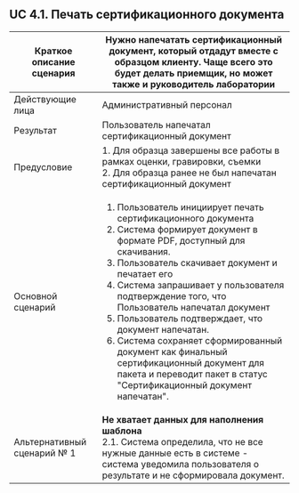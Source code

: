 ## UC 4.1. Печать сертификационного документа
|Краткое описание сценария| Нужно напечатать сертификационный документ, который отдадут вместе с образцом клиенту. Чаще всего это будет делать приемщик, но может также и руководитель лаборатории|
|--|--|
|Действующие лица| Административный персонал|
|Результат| Пользователь напечатал сертификационный документ
|Предусловие| 1. Для образца завершены все работы в рамках оценки, гравировки, съемки<br> 2. Для образца ранее не был напечатан сертификационный документ|
|Основной сценарий|<ol><li>Пользователь инициирует печать сертификационного документа</li><li> Система формирует документ в формате PDF, доступный для скачивания.</li><li> Пользователь скачивает документ и печатает его </li><li> Система запрашивает у пользователя подтверждение того, что Пользователь напечатал документ</li><li> Пользователь подтверждает, что документ напечатан.</li><li> Система сохраняет сформированный документ как финальный сертификационный документ для пакета и переводит пакет в статус "Сертификационный документ напечатан".</li></ol>|
|Альтернативный сценарий № 1| **Не хватает данных для наполнения шаблона** <br> 2.1. Система определила, что не все нужные данные есть в системе - система уведомила пользователя о результате и не сформировала документ.|